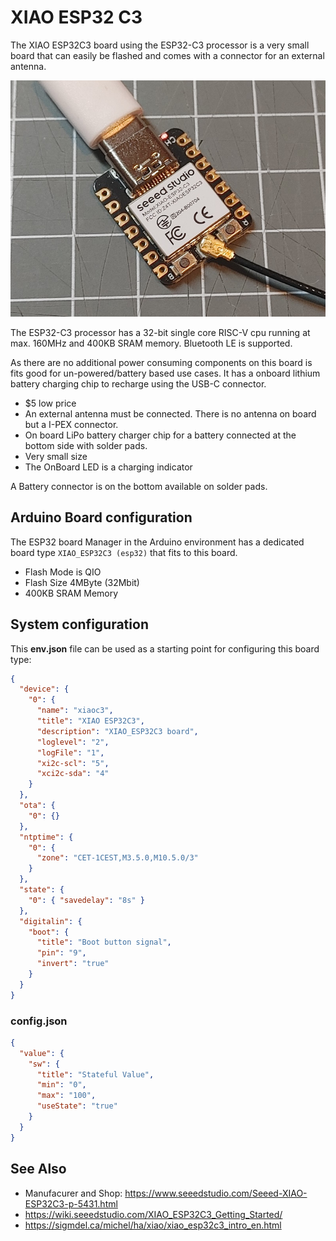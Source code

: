 # XIAO ESP32 C3

The XIAO ESP32C3 board using the ESP32-C3 processor is a very small board that can easily be
flashed and comes with a connector for an external antenna.

![XIAO ESP32C3 board](xiao-c3.jpg)

The ESP32-C3 processor has a 32-bit single core RISC-V cpu running at max. 160MHz and
400KB SRAM memory. Bluetooth LE is supported.

As there are no additional power consuming components on this board is fits good for
un-powered/battery based use cases. It has a onboard lithium battery charging chip to recharge
using the USB-C connector.

* $5 low price
* An external antenna must be connected. There is no antenna on board but a I-PEX connector.
* On board LiPo battery charger chip for a battery connected at the bottom side with solder pads.
* Very small size
* The OnBoard LED is a charging indicator

A Battery connector is on the bottom available on solder pads.


## Arduino Board configuration

The ESP32 board Manager in the Arduino environment has a dedicated board type
`XIAO_ESP32C3 (esp32)` that fits to this board.

* Flash Mode is QIO
* Flash Size 4MByte (32Mbit)
* 400KB SRAM Memory 

## System configuration

This **env.json** file can be used as a starting point for configuring this board type:

```json
{
  "device": {
    "0": {
      "name": "xiaoc3",
      "title": "XIAO ESP32C3",
      "description": "XIAO_ESP32C3 board",
      "loglevel": "2",
      "logFile": "1",
      "xi2c-scl": "5",
      "xci2c-sda": "4"
    }
  },
  "ota": {
    "0": {}
  },
  "ntptime": {
    "0": {
      "zone": "CET-1CEST,M3.5.0,M10.5.0/3"
    }
  },
  "state": {
    "0": { "savedelay": "8s" }
  },
  "digitalin": {
    "boot": {
      "title": "Boot button signal",
      "pin": "9",
      "invert": "true"
    }
  }
}
```


### config.json

```json
{
  "value": {
    "sw": {
      "title": "Stateful Value",
      "min": "0",
      "max": "100",
      "useState": "true"
    }
  }
}
```


## See Also

* Manufacurer and Shop: <https://www.seeedstudio.com/Seeed-XIAO-ESP32C3-p-5431.html>
* <https://wiki.seeedstudio.com/XIAO_ESP32C3_Getting_Started/>
* <https://sigmdel.ca/michel/ha/xiao/xiao_esp32c3_intro_en.html>


